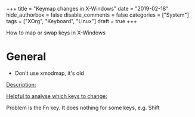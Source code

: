 +++
title = "Keymap changes in X-Windows"
date = "2019-02-18"
hide_authorbox = false
disable_comments = false
categories = ["System"]
tags = ["XOrg",  "Keyboard", "Linux"]
draft = true
+++

How to map or swap keys in X-Windows

<!--more-->

# General

- Don't use xmodmap, it's old


[Description:](https://unix.stackexchange.com/questions/65507/use-setxkbmap-to-swap-the-left-shift-and-left-control/65600#)

[Helpful to analyse which keys to change:](https://www.charvolant.org/doug/xkb/html/node5.html#SECTION00053000000000000000)

Problem is the Fn key. It does nothing for some keys, e.g. Shift

